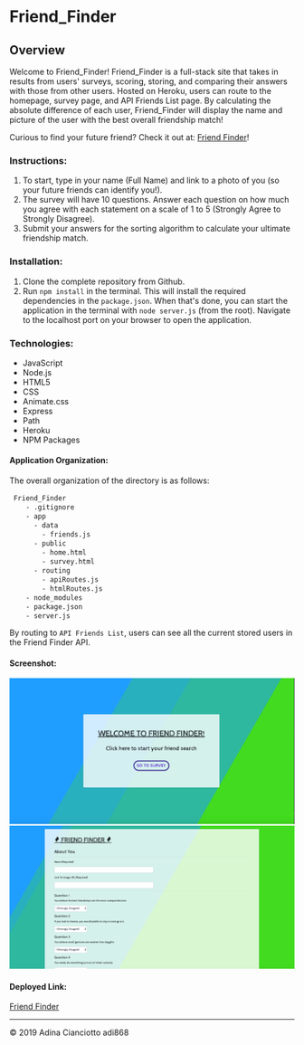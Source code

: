 # Friend_Finder

## Overview
Welcome to Friend_Finder! Friend_Finder is a full-stack site that takes in results from users' surveys, scoring, storing, and comparing their answers with those from other users. Hosted on Heroku, users can route to the homepage, survey page, and API Friends List page. By calculating the absolute difference of each user, Friend_Finder will display the name and picture of the user with the best overall friendship match!

Curious to find your future friend? Check it out at: [Friend Finder](https://friend-finder-adi868.herokuapp.com/)!

### Instructions:
1. To start, type in your name (Full Name) and link to a photo of you (so your future friends can identify you!).
2. The survey will have 10 questions. Answer each question on how much you agree with each statement on a scale of 1 to 5 (Strongly Agree to Strongly Disagree).
3. Submit your answers for the sorting algorithm to calculate your ultimate friendship match.

### Installation:
1. Clone the complete repository from Github.
2. Run `npm install` in the terminal. This will install the required dependencies in the `package.json`. When that's done, you can start the application in the terminal with `node server.js` (from the root). Navigate to the localhost port on your browser to open the application.

### Technologies:
* JavaScript
* Node.js
* HTML5
* CSS
* Animate.css
* Express
* Path
* Heroku
* NPM Packages

#### Application Organization:
The overall organization of the directory is as follows:
```
 Friend_Finder
    - .gitignore
    - app
      - data
        - friends.js
      - public
        - home.html
        - survey.html
      - routing
        - apiRoutes.js
        - htmlRoutes.js
    - node_modules
    - package.json
    - server.js
 ```
    
By routing to `API Friends List`, users can see all the current stored users in the Friend Finder API.

#### Screenshot:
![Screenshot1](FriendFinder.png)
![Screenshot2](FriendFinder2.png)

#### Deployed Link: 
[Friend Finder](https://friend-finder-adi868.herokuapp.com/)

---
© 2019 Adina Cianciotto adi868
